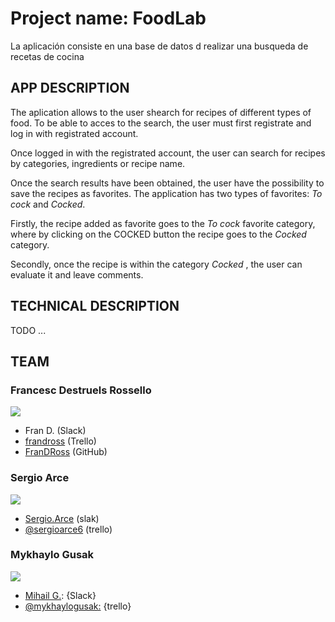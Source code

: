 # Project name: FoodLab

La aplicación consiste en una base de datos d realizar una busqueda de recetas de cocina

## APP DESCRIPTION

The aplication allows to the user shearch for recipes of different types of food. To be able to acces to the search, the user must first registrate and log in with registrated account.

Once logged in with the registrated account, the user can search for recipes by categories, ingredients or recipe name.

Once the search results have been obtained, the user have the possibility to save the recipes as favorites. The application has two types of favorites: *To cock* and *Cocked*. 

Firstly, the recipe added as favorite goes to the *To cock* favorite category, where by clicking on the COCKED button the recipe goes to the *Cocked* category.

Secondly, once the recipe is within the category  *Cocked* , the user can evaluate it and leave comments.

## TECHNICAL DESCRIPTION

TODO ...

## TEAM

### Francesc Destruels Rossello 

![](/images/170.png)

- Fran D. (Slack)
- [frandross](http://trello.com/frandross) (Trello)
- [FranDRoss](https://github.com/FranDRoss) (GitHub)

### Sergio Arce

![](https://ca.slack-edge.com/T0SJKHBFZ-UF3JVA6AK-b3e6112ac517-1024)

- [Sergio.Arce](https://skylabcoders.slack.com/messages/DF2P76T29/team/UF3JVA6AK/)
(slak)
- [@sergioarce6](https://trello.com/sergioarce6) (trello)

### Mykhaylo Gusak

![](https://ca.slack-edge.com/T0SJKHBFZ-UFGEK7P7H-fbcf35506193-150)

- [Mihail G.](https://skylabcoders.slack.com/messages/C0SJQPW8Z/team/UFGEK7P7H/): {Slack}
- [@mykhaylogusak:](https://trello.com/mykhaylogusak) {trello}

